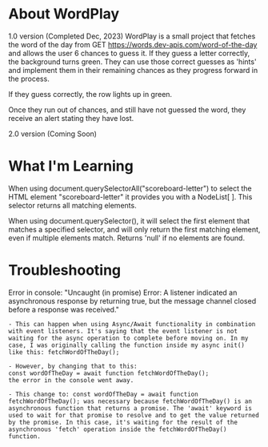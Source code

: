 # About WordPlay

1.0 version (Completed Dec, 2023)
WordPlay is a small project that fetches the word of the day from GET https://words.dev-apis.com/word-of-the-day and allows the user 6 chances to guess it. If they guess a letter correctly, the background turns green. They can use those correct guesses as 'hints' and implement them in their remaining chances as they progress forward in the process.

If they guess correctly, the row lights up in green.

Once they run out of chances, and still have not guessed the word, they receive an alert stating they have lost.

2.0 version (Coming Soon)

# What I'm Learning

  When using document.querySelectorAll("scoreboard-letter") to select the HTML element "scoreboard-letter" it provides you with a NodeList[ ]. This selector returns all matching elements.

  When using document.querySelector(), it will select the first element that matches a specified selector, and will only return the first matching element, even if multiple elements match. Returns 'null' if no elements are found.

# Troubleshooting
  Error in console: "Uncaught (in promise) Error: A listener indicated an asynchronous response by returning true, but the message channel closed before a response was received."

    - This can happen when using Async/Await functionality in combination with event listeners. It's saying that the event listener is not waiting for the async operation to complete before moving on. In my case, I was originally calling the function inside my async init() like this: fetchWordOfTheDay();
    
    - However, by changing that to this: 
    const wordOfTheDay = await function fetchWordOfTheDay();
    the error in the console went away. 

    - This change to: const wordOfTheDay = await function fetchWordOfTheDay(); was necessary because fetchWordOfTheDay() is an asynchronous function that returns a promise. The 'await' keyword is used to wait for that promise to resolve and to get the value returned by the promise. In this case, it's waiting for the result of the asynchronous 'fetch' operation inside the fetchWordOfTheDay() function.